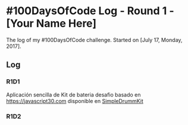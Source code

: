 # #100DaysOfCode Log - Round 1 - [Your Name Here]

The log of my #100DaysOfCode challenge. Started on [July 17, Monday, 2017].

## Log

### R1D1 
Aplicación sencilla de Kit de bateria desafio basado en https://javascript30.com disponible en [SimpleDrummKit](https://javascript30.com)

### R1D2
